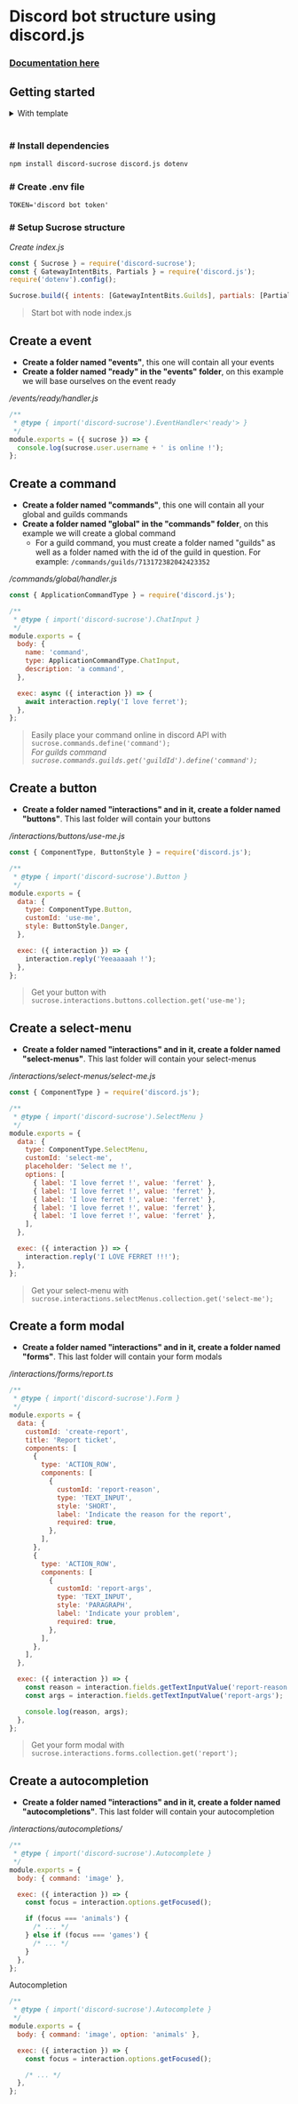 # Discord bot structure using discord.js

### [Documentation here](https://docs.discord.sucrose.xyz/)

## **Getting started**

<details>

<summary>With template</summary>

Click in "Use this template" and create your own repo

- [Javascript](https://github.com/Natto-PKP/discord-sucrose-javascript-template)
- [Typescript](https://github.com/Natto-PKP/discord-sucrose-typescript-template)

#### # Create your repository

On this example, we will start with the javascript template.

- Go to https://github.com/Natto-PKP/discord-sucrose-javascript-template
- Click 'Use template' button and create your repository

#### # Clone your repository

```sh
$ git clone app git@github.com:{userName}/{repositoryName}.git example-bot
$ cd example-bot && code .
```

<br>

#### # Create .env file

```
TOKEN='discord bot token'
```

> Start bot with `npm start`

</details>

<br>

### # **Install dependencies**

```sh
npm install discord-sucrose discord.js dotenv
```

### # **Create .env file**

```
TOKEN='discord bot token'
```

### # **Setup Sucrose structure**

_Create index.js_

```js
const { Sucrose } = require('discord-sucrose');
const { GatewayIntentBits, Partials } = require('discord.js');
require('dotenv').config();

Sucrose.build({ intents: [GatewayIntentBits.Guilds], partials: [Partials.Channel] });
```

> Start bot with node index.js

## **Create a event**

- **Create a folder named "events"**, this one will contain all your events
- **Create a folder named "ready" in the "events" folder**, on this example we will base ourselves on the event ready

_/events/ready/handler.js_

```js
/**
 * @type { import('discord-sucrose').EventHandler<'ready'> }
 */
module.exports = ({ sucrose }) => {
  console.log(sucrose.user.username + ' is online !');
};
```

## **Create a command**

- **Create a folder named "commands"**, this one will contain all your global and guilds commands
- **Create a folder named "global" in the "commands" folder**, on this example we will create a global command
  - For a guild command, you must create a folder named "guilds" as well as a folder named with the id of the guild in question. For example: `/commands/guilds/713172382042423352`

_/commands/global/handler.js_

```js
const { ApplicationCommandType } = require('discord.js');

/**
 * @type { import('discord-sucrose').ChatInput }
 */
module.exports = {
  body: {
    name: 'command',
    type: ApplicationCommandType.ChatInput,
    description: 'a command',
  },

  exec: async ({ interaction }) => {
    await interaction.reply('I love ferret');
  },
};
```

> Easily place your command online in discord API with `sucrose.commands.define('command');`  
> _For guilds command `sucrose.commands.guilds.get('guildId').define('command');`_

## **Create a button**

- **Create a folder named "interactions" and in it, create a folder named "buttons"**. This last folder will contain your buttons

_/interactions/buttons/use-me.js_

```js
const { ComponentType, ButtonStyle } = require('discord.js');

/**
 * @type { import('discord-sucrose').Button }
 */
module.exports = {
  data: {
    type: ComponentType.Button,
    customId: 'use-me',
    style: ButtonStyle.Danger,
  },

  exec: ({ interaction }) => {
    interaction.reply('Yeeaaaaah !');
  },
};
```

> Get your button with `sucrose.interactions.buttons.collection.get('use-me');`

## **Create a select-menu**

- **Create a folder named "interactions" and in it, create a folder named "select-menus"**. This last folder will contain your select-menus

_/interactions/select-menus/select-me.js_

```js
const { ComponentType } = require('discord.js');

/**
 * @type { import('discord-sucrose').SelectMenu }
 */
module.exports = {
  data: {
    type: ComponentType.SelectMenu,
    customId: 'select-me',
    placeholder: 'Select me !',
    options: [
      { label: 'I love ferret !', value: 'ferret' },
      { label: 'I love ferret !', value: 'ferret' },
      { label: 'I love ferret !', value: 'ferret' },
      { label: 'I love ferret !', value: 'ferret' },
      { label: 'I love ferret !', value: 'ferret' },
    ],
  },

  exec: ({ interaction }) => {
    interaction.reply('I LOVE FERRET !!!');
  },
};
```

> Get your select-menu with `sucrose.interactions.selectMenus.collection.get('select-me');`

## **Create a form modal**

- **Create a folder named "interactions" and in it, create a folder named "forms"**. This last folder will contain your form modals

_/interactions/forms/report.ts_

```js
/**
 * @type { import('discord-sucrose').Form }
 */
module.exports = {
  data: {
    customId: 'create-report',
    title: 'Report ticket',
    components: [
      {
        type: 'ACTION_ROW',
        components: [
          {
            customId: 'report-reason',
            type: 'TEXT_INPUT',
            style: 'SHORT',
            label: 'Indicate the reason for the report',
            required: true,
          },
        ],
      },
      {
        type: 'ACTION_ROW',
        components: [
          {
            customId: 'report-args',
            type: 'TEXT_INPUT',
            style: 'PARAGRAPH',
            label: 'Indicate your problem',
            required: true,
          },
        ],
      },
    ],
  },

  exec: ({ interaction }) => {
    const reason = interaction.fields.getTextInputValue('report-reason');
    const args = interaction.fields.getTextInputValue('report-args');

    console.log(reason, args);
  },
};
```

> Get your form modal with `sucrose.interactions.forms.collection.get('report');`

## **Create a autocompletion**

- **Create a folder named "interactions" and in it, create a folder named "autocompletions"**. This last folder will contain your autocompletion

_/interactions/autocompletions/_

```js
/**
 * @type { import('discord-sucrose').Autocomplete }
 */
module.exports = {
  body: { command: 'image' },

  exec: ({ interaction }) => {
    const focus = interaction.options.getFocused();

    if (focus === 'animals') {
      /* ... */
    } else if (focus === 'games') {
      /* ... */
    }
  },
};
```

Autocompletion

```js
/**
 * @type { import('discord-sucrose').Autocomplete }
 */
module.exports = {
  body: { command: 'image', option: 'animals' },

  exec: ({ interaction }) => {
    const focus = interaction.options.getFocused();

    /* ... */
  },
};
```

